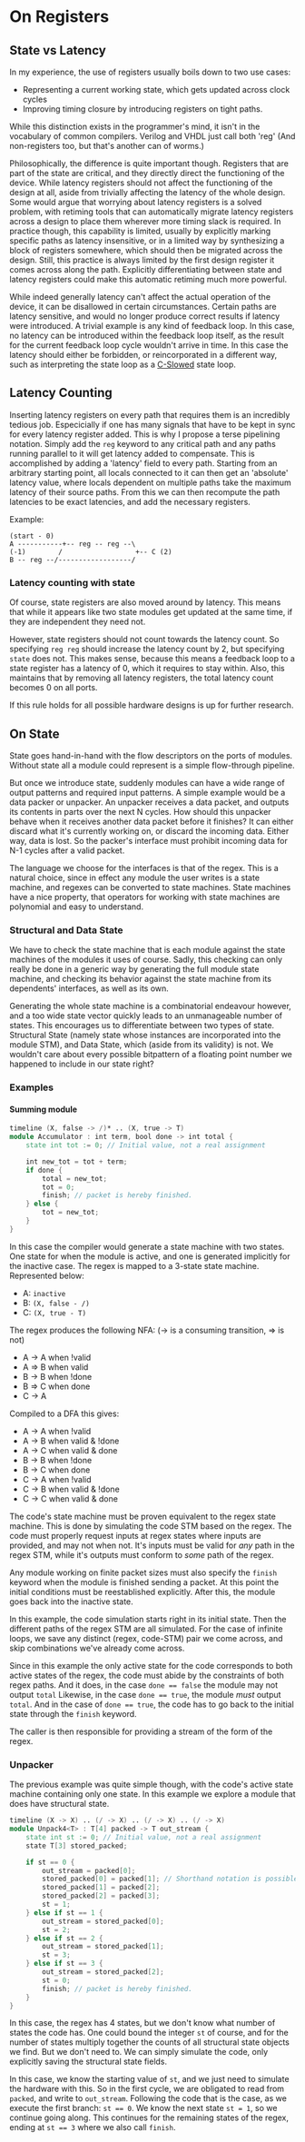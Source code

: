 

# On Registers

## State vs Latency

In my experience, the use of registers usually boils down to two use cases: 
- Representing a current working state, which gets updated across clock cycles
- Improving timing closure by introducing registers on tight paths. 

While this distinction exists in the programmer's mind, it isn't in the vocabulary of common compilers. Verilog and VHDL just call both 'reg' (And non-registers too, but that's another can of worms.) 

Philosophically, the difference is quite important though. Registers that are part of the state are critical, and they directly direct the functioning of the device. While latency registers should not affect the functioning of the design at all, aside from trivially affecting the latency of the whole design. Some would argue that worrying about latency registers is a solved problem, with retiming tools that can automatically migrate latency registers across a design to place them wherever more timing slack is required. In practice though, this capability is limited, usually by explicitly marking specific paths as latency insensitive, or in a limited way by synthesizing a block of registers somewhere, which should then be migrated across the design. Still, this practice is always limited by the first design register it comes across along the path. Explicitly differentiating between state and latency registers could make this automatic retiming much more powerful. 

While indeed generally latency can't affect the actual operation of the device, it can be disallowed in certain circumstances. Certain paths are latency sensitive, and would no longer produce correct results if latency were introduced. A trivial example is any kind of feedback loop. In this case, no latency can be introduced within the feedback loop itself, as the result for the current feedback loop cycle wouldn't arrive in time. In this case the latency should either be forbidden, or reincorporated in a different way, such as interpreting the state loop as a [C-Slowed](https://en.wikipedia.org/wiki/C-slowing) state loop. 

## Latency Counting
Inserting latency registers on every path that requires them is an incredibly tedious job. Especicially if one has many signals that have to be kept in sync for every latency register added. This is why I propose a terse pipelining notation. Simply add the `reg` keyword to any critical path and any paths running parallel to it will get latency added to compensate. This is accomplished by adding a 'latency' field to every path. Starting from an arbitrary starting point, all locals connected to it can then get an 'absolute' latency value, where locals dependent on multiple paths take the maximum latency of their source paths. From this we can then recompute the path latencies to be exact latencies, and add the necessary registers. 

Example:
```
(start - 0)
A -----------+-- reg -- reg --\
(-1)        /                  +-- C (2)
B -- reg --/------------------/
```

### Latency counting with state
Of course, state registers are also moved around by latency. This means that while it appears like two state modules get updated at the same time, if they are independent they need not. 

However, state registers should not count towards the latency count. So specifying `reg reg` should increase the latency count by 2, but specifying `state` does not. This makes sense, because this means a feedback loop to a state register has a latency of 0, which it requires to stay within. Also, this maintains that by removing all latency registers, the total latency count becomes 0 on all ports. 

If this rule holds for all possible hardware designs is up for further research. 

## On State
State goes hand-in-hand with the flow descriptors on the ports of modules. Without state all a module could represent is a simple flow-through pipeline. 

But once we introduce state, suddenly modules can have a wide range of output patterns and required input patterns. A simple example would be a data packer or unpacker. An unpacker receives a data packet, and outputs its contents in parts over the next N cycles. How should this unpacker behave when it receives another data packet before it finishes? It can either discard what it's currently working on, or discard the incoming data. Either way, data is lost. So the packer's interface must prohibit incoming data for N-1 cycles after a valid packet. 

The language we choose for the interfaces is that of the regex. This is a natural choice, since in effect any module the user writes is a state machine, and regexes can be converted to state machines. State machines have a nice property, that operators for working with state machines are polynomial and easy to understand.

### Structural and Data State
We have to check the state machine that is each module against the state machines of the modules it uses of course. Sadly, this checking can only really be done in a generic way by generating the full module state machine, and checking its behavior against the state machine from its dependents' interfaces, as well as its own. 

Generating the whole state machine is a combinatorial endeavour however, and a too wide state vector quickly leads to an unmanageable number of states. This encourages us to differentiate between two types of state. Structural State (namely state whose instances are incorporated into the module STM), and Data State, which (aside from its validity) is not. We wouldn't care about every possible bitpattern of a floating point number we happened to include in our state right?

### Examples
#### Summing module
```Verilog
timeline (X, false -> /)* .. (X, true -> T)
module Accumulator : int term, bool done -> int total {
    state int tot := 0; // Initial value, not a real assignment

    int new_tot = tot + term;
    if done {
        total = new_tot;
        tot = 0;
        finish; // packet is hereby finished. 
    } else {
        tot = new_tot;
    }
}
```

In this case the compiler would generate a state machine with two states. One state for when the module is active, and one is generated implicitly for the inactive case. The regex is mapped to a 3-state state machine. Represented below:

- A: `inactive`
- B: `(X, false - /)`
- C: `(X, true - T)` 

The regex produces the following NFA: (-> is a consuming transition, => is not)
- A -> A when !valid
- A => B when valid
- B -> B when !done
- B => C when done
- C -> A

Compiled to a DFA this gives:
- A -> A when !valid
- A -> B when valid & !done
- A -> C when valid & done
- B -> B when !done
- B -> C when done
- C -> A when !valid
- C -> B when valid & !done
- C -> C when valid & done

The code's state machine must be proven equivalent to the regex state machine. This is done by simulating the code STM based on the regex. The code must properly request inputs at regex states where inputs are provided, and may not when not. It's inputs must be valid for _any_ path in the regex STM, while it's outputs must conform to _some_ path of the regex. 

Any module working on finite packet sizes must also specify the `finish` keyword when the module is finished sending a packet. 
At this point the initial conditions must be reestablished explicitly. After this, the module goes back into the inactive state. 

In this example, the code simulation starts right in its initial state. Then the different paths of the regex STM are all simulated. For the case of infinite loops, we save any distinct (regex, code-STM) pair we come across, and skip combinations we've already come across. 

Since in this example the only active state for the code corresponds to both active states of the regex, the code must abide by the constraints of both regex paths. And it does, in the case `done == false` the module may not output `total` Likewise, in the case `done == true`, the module *must* output `total`. And in the case of `done == true`, the code has to go back to the initial state through the `finish` keyword. 

The caller is then responsible for providing a stream of the form of the regex. 

### Unpacker
The previous example was quite simple though, with the code's active state machine containing only one state. In this example we explore a module that does have structural state. 

```Verilog
timeline (X -> X) .. (/ -> X) .. (/ -> X) .. (/ -> X)
module Unpack4<T> : T[4] packed -> T out_stream {
    state int st := 0; // Initial value, not a real assignment
    state T[3] stored_packed;

    if st == 0 {
        out_stream = packed[0];
        stored_packed[0] = packed[1]; // Shorthand notation is possible here "stored_packed[0:2] = packed[1:3];"
        stored_packed[1] = packed[2];
        stored_packed[2] = packed[3];
        st = 1;
    } else if st == 1 {
        out_stream = stored_packed[0];
        st = 2;
    } else if st == 2 {
        out_stream = stored_packed[1];
        st = 3;
    } else if st == 3 {
        out_stream = stored_packed[2];
        st = 0;
        finish; // packet is hereby finished. 
    }
}
```

In this case, the regex has 4 states, but we don't know what number of states the code has. One could bound the integer `st` of course, and for the number of states multiply together the counts of all structural state objects we find. But we don't need to. We can simply simulate the code, only explicitly saving the structural state fields. 

In this case, we know the starting value of `st`, and we just need to simulate the hardware with this. So in the first cycle, we are obligated to read from `packed`, and write to `out_stream`. Following the code that is the case, as we execute the first branch: `st == 0`. We know the next state `st = 1`, so we continue going along. This continues for the remaining states of the regex, ending at `st == 3` where we also call `finish`. 

